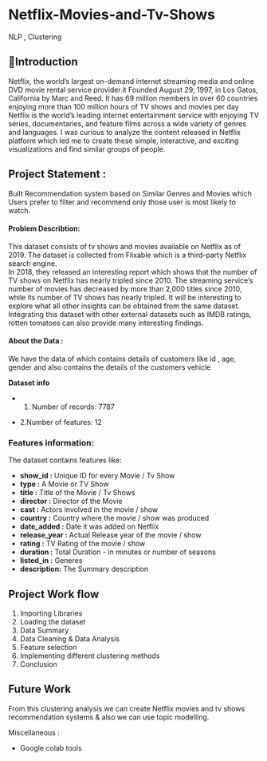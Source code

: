 # Netflix-Movies-and-Tv-Shows
NLP , Clustering

## 📖Introduction
Netflix, the world’s largest on-demand internet streaming media and online DVD movie rental service provider.it Founded August 29, 1997, in Los Gatos, California by Marc and Reed. It has 69 million members in over 60 countries enjoying more than 100 million hours of TV shows and movies per day Netflix is the world’s leading internet entertainment service with enjoying TV series, documentaries, and feature films across a wide variety of genres and languages. I was curious to analyze the content released in Netflix platform which led me to create these simple, interactive, and exciting visualizations and find similar groups of people.

## Project Statement :

Built Recommendation system based on Similar Genres and Movies which Users prefer to filter and recommend only those user is most likely to watch.

#### Problem Describtion: 
This dataset consists of tv shows and movies available on Netflix as of 2019. The dataset is collected from Flixable which is a third-party Netflix search engine.<br>
In 2018, they released an interesting report which shows that the number of TV shows on Netflix has nearly tripled since 2010. The streaming service’s number of movies has decreased by more than 2,000 titles since 2010, while its number of TV shows has nearly tripled. It will be interesting to explore what all other insights can be obtained from the same dataset.<br>
Integrating this dataset with other external datasets such as IMDB ratings, rotten tomatoes can also provide many interesting findings.<br>




#### About the Data :
We have the data of which contains details of customers like id , age, gender and also contains the details of the customers vehicle 


**Dataset info**

* 1. Number of records: 7787

* 2.Number of features: 12

### **Features information:**

The dataset contains features like:

* **show_id :** Unique ID for every Movie / Tv Show<br>
* **type :** A Movie or TV Show<br>
* **title :** Title of the Movie / Tv Shows<br>
* **director :** Director of the Movie<br>
* **cast :** Actors involved in the movie / show<br>
* **country :** Country where the movie / show was produced<br>
* **date_added :** Date it was added on Netflix<br>
* **release_year :** Actual Release year of the movie / show<br>
* **rating :** TV Rating of the movie / show<br>
* **duration :** Total Duration - in minutes or number of seasons<br>
* **listed_in :** Generes<br>
* **description:** The Summary description<br>


**Project Work flow**
----------------------------

1. Importing Libraries<br>
2. Loading the dataset<br>
3. Data Summary <br>
4. Data Cleaning & Data Analysis<br>
5. Feature selection<br>
6. Implementing different clustering methods<br>
7. Conclusion<br>

## **Future Work**
From this clustering analysis we can create Netflix movies and tv shows
recommendation systems & also we can use topic modelling.

Miscellaneous :
* Google colab tools
